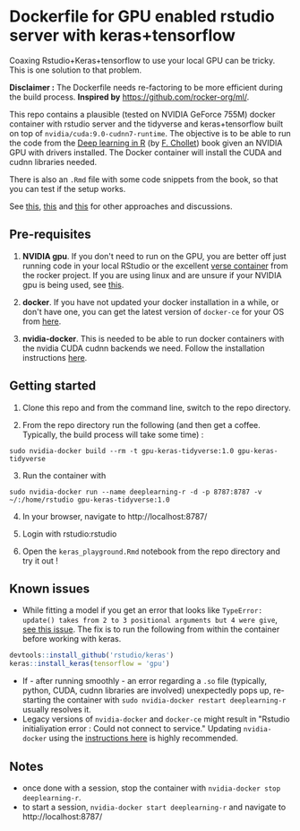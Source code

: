 # Dockerfile for GPU enabled rstudio server with keras+tensorflow

Coaxing Rstudio+Keras+tensorflow to use your local GPU can be tricky. This is one solution to that problem.

**Disclaimer :** The Dockerfile needs re-factoring to be more efficient during the build process.
**Inspired by** https://github.com/rocker-org/ml/.

This repo contains a plausible (tested on NVIDIA GeForce 755M) docker container with rstudio server and the tidyverse and keras+tensorflow built on top of `nvidia/cuda:9.0-cudnn7-runtime`. The objective is to be able to run the code from the [Deep learning in R](https://github.com/jjallaire/deep-learning-with-r-notebooks) (by [F. Chollet](https://twitter.com/fchollet)) book given an NVIDIA GPU with drivers installed. The Docker container will install the CUDA and cudnn libraries needed.

There is also an `.Rmd` file with some code snippets from the book, so that you can test if the setup works.

See [this](https://github.com/rocker-org/rocker/issues/273),  [this](https://hub.docker.com/r/rocker/ml/) and [this](https://github.com/rstudio/keras/issues/207) for other approaches and discussions.

## Pre-requisites

1. **NVIDIA gpu**. If you don't need to run on the GPU, you are better off just running code in your local RStudio or the excellent [verse container](https://hub.docker.com/r/rocker/verse/) from the rocker project. If you are using linux and are unsure if your NVIDIA gpu is being used, see [this](https://unix.stackexchange.com/questions/16407/how-to-check-which-gpu-is-active-in-linux).

2. **docker**. If you have not updated your docker installation in a while, or don't have one, you can get the latest version of `docker-ce` for your OS from [here](https://docs.docker.com/install/).

3. **nvidia-docker**. This is needed to be able to run docker containers with the nvidia CUDA cudnn backends we need. Follow the installation instructions [here](https://github.com/NVIDIA/nvidia-docker).


## Getting started

1. Clone this repo and from the command line, switch to the repo directory.

2. From the repo directory run the following (and then get a coffee. Typically, the build process will take some time) :
```
sudo nvidia-docker build --rm -t gpu-keras-tidyverse:1.0 gpu-keras-tidyverse
```
3. Run the container with
```
sudo nvidia-docker run --name deeplearning-r -d -p 8787:8787 -v ~/:/home/rstudio gpu-keras-tidyverse:1.0
```
4. In your browser, navigate to http://localhost:8787/

5. Login with rstudio:rstudio

6. Open the `keras_playground.Rmd` notebook from the repo directory and try it out !

## Known issues

 - While fitting a model if you get an error that looks like `TypeError: update() takes from 2 to 3 positional arguments but 4 were give`, [see this issue](https://github.com/rstudio/keras/issues/285). The fix is to run the following from within the container before working with keras.
```r
devtools::install_github('rstudio/keras')
keras::install_keras(tensorflow = 'gpu')
```
- If - after running smoothly - an error regarding a `.so` file (typically, python, CUDA, cudnn libraries are involved) unexpectedly pops up, re-starting the container with `sudo nvidia-docker restart deeplearning-r` usually resolves it.
- Legacy versions of `nvidia-docker` and `docker-ce` might result in "Rstudio initialiyation error : Could not connect to service." Updating `nvidia-docker` using the [instructions here](https://github.com/NVIDIA/nvidia-docker) is highly recommended.

## Notes

 - once done with a session, stop the container with `nvidia-docker stop deeplearning-r`.
 - to start a session, `nvidia-docker start deeplearning-r` and navigate to http://localhost:8787/

